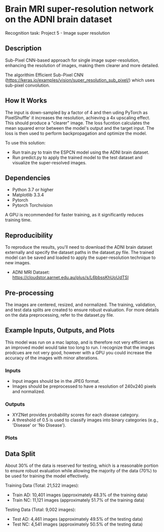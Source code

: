 #  Brain MRI super-resolution network on the ADNI brain dataset
Recognition task: Project 5 - Image super resolution

## Description
Sub-Pixel CNN-based approach for single image super-resolution, enhancing the resolution of images, making them clearer and more detailed. 

The algorithim Efficient Sub-Pixel CNN (https://keras.io/examples/vision/super_resolution_sub_pixel/) which uses sub-pixel convolution.

## How It Works
The input is down-sampled by a factor of 4 and then uding PyTorch as PixelShuffle' it increases the resolution, achieving a 4x upscaling effect. This should produce a "clearer" image. The loss fucntion calculates the mean squared error between the model's output and the target input. The loss is then used to perform backpropagation and optimize the model.

To use this solution:
- Run train.py to train the ESPCN model using the ADNI brain dataset.
- Run predict.py to apply the trained model to the test dataset and visualize the super-resolved images.

## Dependencies

- Python 3.7 or higher
- Matplotlib 3.3.4
- Pytorch
- Pytorch Torchvision

A GPU is recommended for faster training, as it significantly reduces training time.

## Reproducibility
To reproduce the results, you'll need to download the ADNI brain dataset externally and specify the dataset paths in the dataset.py file. The trained model can be saved and loaded to apply the super-resolution technique to new images.
- ADNI MRI Dataset: https://cloudstor.aarnet.edu.au/plus/s/L6bbssKhUoUdTSI


## Pre-processing
The images are centered, resized, and normalized. The training, validation, and test data splits are created to ensure robust evaluation. For more details on the data preprocessing, refer to the dataset.py file.


## Example Inputs, Outputs, and Plots
This model was run on a mac laptop, and is therefore not very efficient as an improved model would take too long to run. I recognize that the images prodcues are not very good, however with a GPU you could increase the accuracy of the images with minor alterations. 

### Inputs

- Input images should be in the JPEG format.
- Images should be preprocessed to have a resolution of 240x240 pixels and normalized.

### Outputs

- XYZNet provides probability scores for each disease category.
- A threshold of 0.5 is used to classify images into binary categories (e.g., 'Disease' or 'No Disease').

### Plots






## Data Split
About 30% of the data is reserved for testing, which is a reasonable portion to ensure robust evaluation while allowing the majority of the data (70%) to be used for training the model effectively.

Training Data (Total: 21,522 images):
- Train AD: 10,401 images (approximately 48.3% of the training data)
- Train NC: 11,121 images (approximately 51.7% of the training data)

Testing Data (Total: 9,002 images):
- Test AD: 4,461 images (approximately 49.5% of the testing data)
- Test NC: 4,541 images (approximately 50.5% of the testing data)


